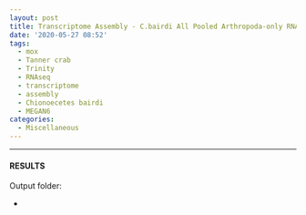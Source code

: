 ```yaml
---
layout: post
title: Transcriptome Assembly - C.bairdi All Pooled Arthropoda-only RNAseq Data with Trinity on Mox
date: '2020-05-27 08:52'
tags: 
  - mox
  - Tanner crab
  - Trinity
  - RNAseq
  - transcriptome
  - assembly
  - Chionoecetes bairdi
  - MEGAN6
categories: 
  - Miscellaneous
---
```




---

#### RESULTS

Output folder:

- []()

